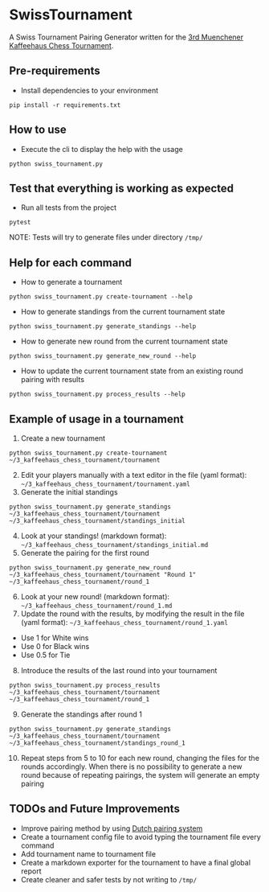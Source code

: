 # SwissTournament
A Swiss Tournament Pairing Generator written for the [3rd Muenchener Kaffeehaus Chess Tournament](https://www.meetup.com/Chess-Munich/events/svkrqsyccqbdb/).

## Pre-requirements
- Install dependencies to your environment 
```
pip install -r requirements.txt
```
## How to use
- Execute the cli to display the help with the usage
```
python swiss_tournament.py
```
## Test that everything is working as expected
- Run all tests from the project
```
pytest
```
NOTE: Tests will try to generate files under directory `/tmp/`
## Help for each command
- How to generate a tournament
```
python swiss_tournament.py create-tournament --help
```
- How to generate standings from the current tournament state
```
python swiss_tournament.py generate_standings --help
```
- How to generate new round from the current tournament state
```
python swiss_tournament.py generate_new_round --help
```
- How to update the current tournament state from an existing round pairing with results
```
python swiss_tournament.py process_results --help
```

## Example of usage in a tournament
1. Create a new tournament 
```
python swiss_tournament.py create-tournament ~/3_kaffeehaus_chess_tournament/tournament
```
2. Edit your players manually with a text editor in the file (yaml format): `~/3_kaffeehaus_chess_tournament/tournament.yaml`
3. Generate the initial standings 
```
python swiss_tournament.py generate_standings ~/3_kaffeehaus_chess_tournament/tournament ~/3_kaffeehaus_chess_tournament/standings_initial
```
4. Look at your standings! (markdown format): `~/3_kaffeehaus_chess_tournament/standings_initial.md`
5. Generate the pairing for the first round
```
python swiss_tournament.py generate_new_round ~/3_kaffeehaus_chess_tournament/tournament "Round 1"  ~/3_kaffeehaus_chess_tournament/round_1
```
6. Look at your new round! (markdown format): `~/3_kaffeehaus_chess_tournament/round_1.md`
7. Update the round with the results, by modifying the result in the file (yaml format): `~/3_kaffeehaus_chess_tournament/round_1.yaml`
- Use 1 for White wins
- Use 0 for Black wins
- Use 0.5 for Tie
8. Introduce the results of the last round into your tournament
```
python swiss_tournament.py process_results ~/3_kaffeehaus_chess_tournament/tournament ~/3_kaffeehaus_chess_tournament/round_1
```
9. Generate the standings after round 1 
```
python swiss_tournament.py generate_standings ~/3_kaffeehaus_chess_tournament/tournament ~/3_kaffeehaus_chess_tournament/standings_round_1
```
10. Repeat steps from 5 to 10 for each new round, changing the files for the rounds accordingly. 
When there is no possibility to generate a new round because of repeating pairings, the system will
generate an empty pairing
  
## TODOs and Future Improvements
- Improve pairing method by using [Dutch pairing system](https://en.wikipedia.org/wiki/Swiss-system_tournament#Dutch_system)
- Create a tournament config file to avoid typing the tournament file every command
- Add tournament name to tournament file
- Create a markdown exporter for the tournament to have a final global report
- Create cleaner and safer tests by not writing to `/tmp/`
